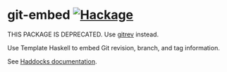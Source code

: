 git-embed [![Hackage](https://img.shields.io/hackage/v/git-embed.svg?style=flat)](https://hackage.haskell.org/package/git-embed)
=========

THIS PACKAGE IS DEPRECATED.  Use [gitrev](https://hackage.haskell.org/package/gitrev) instead.

Use Template Haskell to embed Git revision, branch, and tag information.

See [Haddocks documentation](https://hackage.haskell.org/package/git-embed/docs/Git-Embed.html).
